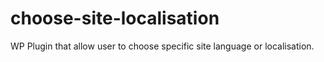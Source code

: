 # choose-site-localisation
WP Plugin that allow user to choose specific site language or localisation.
